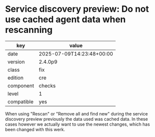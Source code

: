 [//]: # (werk v2)
# Service discovery preview: Do not use cached agent data when rescanning

key        | value
---------- | ---
date       | 2025-07-09T14:23:48+00:00
version    | 2.4.0p9
class      | fix
edition    | cre
component  | checks
level      | 1
compatible | yes

When using "Rescan" or "Remove all and find new" during the service discovery preview previously the data used was cached data.
In these cases however we actually want to use the newest changes, which has been changed with this werk.
